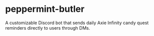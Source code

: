 # peppermint-butler
A customizable Discord bot that sends daily Axie Infinity candy quest reminders directly to users through DMs.
